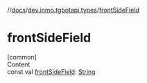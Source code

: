 //[docs](../../index.md)/[dev.inmo.tgbotapi.types](index.md)/[frontSideField](front-side-field.md)



# frontSideField  
[common]  
Content  
const val [frontSideField](front-side-field.md): [String](https://kotlinlang.org/api/latest/jvm/stdlib/kotlin/-string/index.html)  



